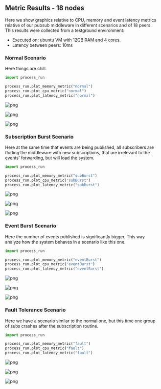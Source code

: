 ## Metric Results - 18 nodes
Here we show graphics relative to CPU, memory and event latency metrics relative of our pubsub middleware in different scenarios and of 18 peers. This results were collected from a testground environment:
- Executed on: ubuntu VM with 12GB RAM and 4 cores.
- Latency between peers: 10ms

### Normal Scenario
Here things are chill.


```python
import process_run

process_run.plot_memory_metric("normal")
process_run.plot_cpu_metric("normal")
process_run.plot_latency_metric("normal")
```


    
![png](output_1_0.png)
    


    



    
![png](output_1_2.png)
    


    



    
![png](output_1_4.png)
    


### Subscription Burst Scenario
Here at the same time that events are being published, all subscribers are floding the middleware with new subscriptions, that are irrelevant to the events' forwarding, but will load the system.


```python
import process_run

process_run.plot_memory_metric("subBurst")
process_run.plot_cpu_metric("subBurst")
process_run.plot_latency_metric("subBurst")
```


    
![png](output_3_0.png)
    


    



    
![png](output_3_2.png)
    


    



    
![png](output_3_4.png)
    


### Event Burst Scenario
Here the number of events published is significantly bigger. This way analyze how the system behaves in a scenario like this one.


```python
import process_run

process_run.plot_memory_metric("eventBurst")
process_run.plot_cpu_metric("eventBurst")
process_run.plot_latency_metric("eventBurst")
```


    
![png](output_5_0.png)
    


    



    
![png](output_5_2.png)
    


    



    
![png](output_5_4.png)
    


### Fault Tolerance Scenario
Here we have a scenario similar to the normal one, but this time one group of subs crashes after the subscription routine.


```python
import process_run

process_run.plot_memory_metric("fault")
process_run.plot_cpu_metric("fault")
process_run.plot_latency_metric("fault")
```


    
![png](output_7_0.png)
    


    



    
![png](output_7_2.png)
    


    



    
![png](output_7_4.png)
    

